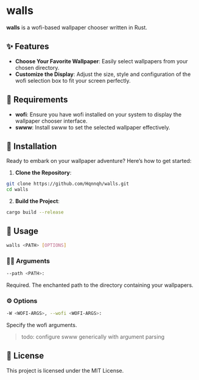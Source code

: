 # walls

**walls** is a wofi-based wallpaper chooser written in Rust.

## ✨ Features
- **Choose Your Favorite Wallpaper**: Easily select wallpapers from your chosen directory.
- **Customize the Display**: Adjust the size, style and configuration of the wofi selection box to fit your screen perfectly.

## 📜 Requirements
- **wofi**: Ensure you have wofi installed on your system to display the wallpaper chooser interface.
- **swww**: Install swww to set the selected wallpaper effectively.

## 🚀 Installation

Ready to embark on your wallpaper adventure? Here’s how to get started:

1. **Clone the Repository**:
```bash
git clone https://github.com/Hqnnqh/walls.git
cd walls
```

2. **Build the Project**:
```bash
cargo build --release
```

## 🎉 Usage
```bash
walls <PATH> [OPTIONS]
```

### 🧙‍♂️ Arguments
```bash
--path <PATH>:
```
Required. The enchanted path to the directory containing your wallpapers.

### ⚙️ Options

```bash
-W <WOFI-ARGS>, --wofi <WOFI-ARGS>:
```
Specify the wofi arguments.

> todo: configure swww generically with argument parsing

## 🧭 License
This project is licensed under the MIT License.
